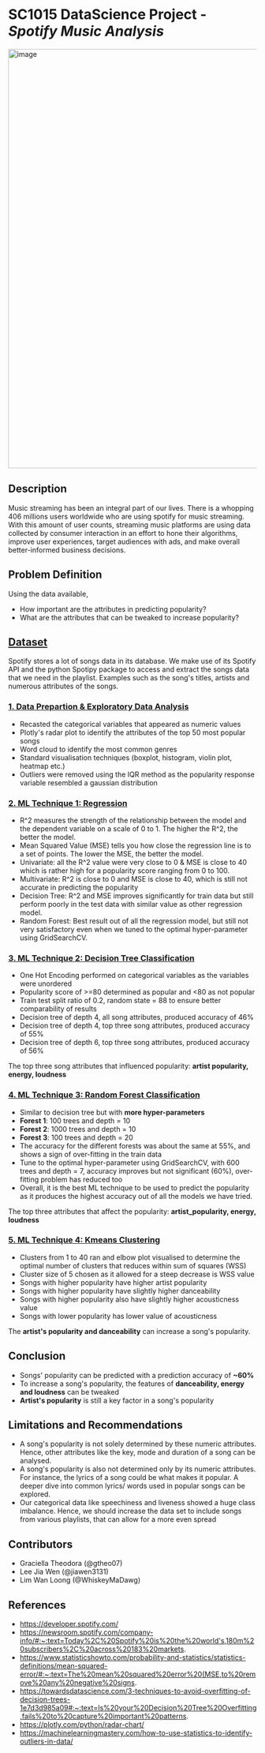 # SC1015 DataScience Project - _Spotify Music Analysis_

<img width="850" alt="image" src="https://user-images.githubusercontent.com/90097030/164615136-60684cdc-bec6-428e-bd1c-d0afde7ac777.png">

## Description  
Music streaming has been an integral part of our lives. There is a whopping 406 millions users worldwide who are using spotify for music streaming. With this amount of user counts, streaming music platforms are using data collected by consumer interaction in an effort to hone their algorithms, improve user experiences, target audiences with ads, and make overall better-informed business decisions. 

## Problem Definition  
Using the data available,  
- How important are the attributes in predicting popularity?  
- What are the attributes that can be tweaked to increase popularity?  

## [Dataset](dataset/SpotifyAPI.ipynb)  
Spotify stores a lot of songs data in its database. We make use of its Spotify API and the python Spotipy package to access and extract the songs data that we need in the playlist. Examples such as the song's titles, artists and numerous attributes of the songs.

### [1. Data Prepartion & Exploratory Data Analysis](https://github.com/WhiskeyMaDawg/SC1015_DataScience_Project/blob/main/Data_Preparation_%26_Exploratory_Data_Analysis.ipynb)
- Recasted the categorical variables that appeared as numeric values
- Plotly's radar plot to identify the attributes of the top 50 most popular songs
- Word cloud to identify the most common genres
- Standard visualisation techniques (boxplot, histogram, violin plot, heatmap etc.)
- Outliers were removed using the IQR method as the popularity response variable resembled a gaussian distribution


### [2. ML Technique 1: Regression](Regression_Model.ipynb)  
- R^2 measures the strength of the relationship between the model and the dependent variable on a scale of 0 to 1. The higher the R^2, the better the model.
- Mean Squared Value (MSE) tells you how close the regression line is to a set of points. The lower the MSE, the better the model.
- Univariate:  all the R^2 value were very close to 0 & MSE is close to 40 which is rather high for a popularity score ranging from 0 to 100.
- Multivariate: R^2 is close to 0 and MSE is close to 40, which is still not accurate in predicting the popularity
- Decision Tree: R^2 and MSE improves significantly for train data but still perform poorly in the test data with similar value as other regression model.
- Random Forest: Best result out of all the regression model, but still not very satisfactory even when we tuned to the optimal hyper-parameter using GridSearchCV.

### [3. ML Technique 2: Decision Tree Classification](Decision_Tree_Classification.ipynb)  
- One Hot Encoding performed on categorical variables as the variables were unordered
- Popularity score of >=80 determined as popular and <80 as not popular
- Train test split ratio of 0.2, random state = 88 to ensure better comparability of results
- Decision tree of depth 4, all song attributes, produced accuracy of 46%
- Decision tree of depth 4, top three song attributes, produced accuracy of 55%
- Decision tree of depth 6, top three song attributes, produced accuracy of 56%

The top three song attributes that influenced popularity: **artist popularity, energy, loudness**

### [4. ML Technique 3: Random Forest Classification](Random_Forest_Classification.ipynb) 
-	Similar to decision tree but with **more hyper-parameters**
-	**Forest 1**: 100 trees and depth = 10
-	**Forest 2**: 1000 trees and depth = 10
-	**Forest 3**: 100 trees and depth = 20
-	The accuracy for the different forests was about the same at 55%, and shows a sign of over-fitting in the train data
-	Tune to the optimal hyper-parameter using GridSearchCV, with 600 trees and depth = 7, accuracy improves but not significant (60%), over-fitting problem has reduced too
-	Overall, it is the best ML technique to be used to predict the popularity as it produces the highest accuracy out of all the models we have tried.  

The top three attributes that affect the popularity: **artist_popularity, energy, loudness**

### [5. ML Technique 4: Kmeans Clustering](KMeans_Clustering.ipynb)
- Clusters from 1 to 40 ran and elbow plot visualised to determine the optimal number of clusters that reduces within sum of squares (WSS)
- Cluster size of 5 chosen as it allowed for a steep decrease is WSS value
- Songs with higher popularity have higher artist popularity
- Songs with higher popularity have slightly higher danceability
- Songs with higher popularity also have slightly higher acousticness value
- Songs with lower popularity has lower value of acousticness

The **artist's popularity and danceability** can increase a song's popularity.

## Conclusion
- Songs' popularity can be predicted with a prediction accuracy of **~60%**
- To increase a song's popularity, the features of **danceability, energy and loudness** can be tweaked
- **Artist's popularity** is still a key factor in a song's popularity

## Limitations and Recommendations 
- A song's popularity is not solely determined by these numeric attributes. Hence, other attributes like the key, mode and duration of a song can be analysed.
- A song's popularity is also not determined only by its numeric attributes. For instance, the lyrics of a song could be what makes it popular. A deeper dive into common lyrics/ words used in popular songs can be explored.
- Our categorical data like speechiness and liveness showed a huge class imbalance. Hence, we should increase the data set to include songs from various playlists, that can allow for a more even spread

## Contributors  
- Graciella Theodora (@gtheo07)  
- Lee Jia Wen (@jiawen3131)
- Lim Wan Loong (@WhiskeyMaDawg)  

## References  
- https://developer.spotify.com/
- https://newsroom.spotify.com/company-info/#:~:text=Today%2C%20Spotify%20is%20the%20world's,180m%20subscribers%2C%20across%20183%20markets.
- https://www.statisticshowto.com/probability-and-statistics/statistics-definitions/mean-squared-error/#:~:text=The%20mean%20squared%20error%20(MSE,to%20remove%20any%20negative%20signs.
- https://towardsdatascience.com/3-techniques-to-avoid-overfitting-of-decision-trees-1e7d3d985a09#:~:text=Is%20your%20Decision%20Tree%20Overfitting,fails%20to%20capture%20important%20patterns.
- https://plotly.com/python/radar-chart/
- https://machinelearningmastery.com/how-to-use-statistics-to-identify-outliers-in-data/
